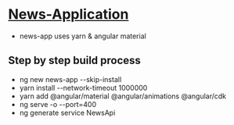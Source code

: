# [News-Application](https://www.smashingmagazine.com/2018/10/news-application-with-angular-and-material-design/)
* news-app uses yarn & angular material
## Step by step build process
* ng new news-app --skip-install
* yarn install --network-timeout 1000000
* yarn add @angular/material @angular/animations @angular/cdk
* ng serve -o --port=400
* ng generate service NewsApi
